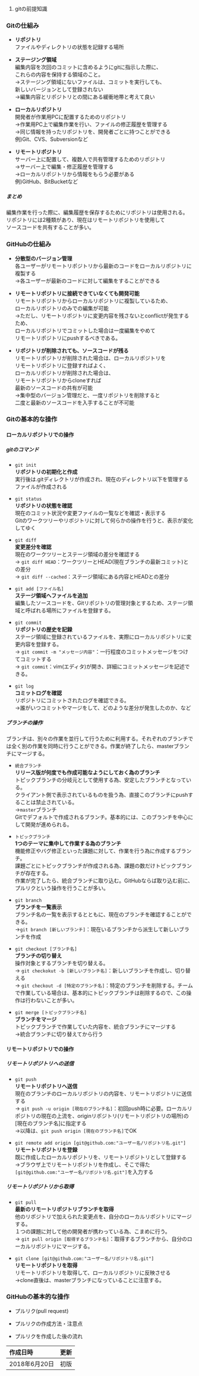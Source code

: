 1. gitの前提知識
### Gitの仕組み
  - **リポジトリ** <br>
    ファイルやディレクトリの状態を記録する場所

  - **ステージング領域** <br>
    編集内容を次回のコミットに含めるようにgitに指示した際に、<br>これらの内容を保持する領域のこと。 <br>
    →ステージング領域にないファイルは、コミットを実行しても、<br>新しいバージョンとして登録されない <br>
    →編集内容とリポジトリとの間にある緩衝地帯と考えて良い　

  - **ローカルリポジトリ** <br>
    開発者が作業用PCに配置するためのリポジトリ <br>
    →作業用PC上で編集作業を行い、ファイルの修正履歴を管理する <br>
    →同じ情報を持ったリポジトリを、開発者ごとに持つことができる <br>
    例)Git、CVS、Subversionなど

  - **リモートリポジトリ** <br>
    サーバー上に配置して、複数人で共有管理するためのリポジトリ <br>
    →サーバー上で編集・修正履歴を管理する <br>
    →ローカルリポジトリから情報をもらう必要がある <br>
    例)GitHub、BitBucketなど

##### まとめ
  編集作業を行った際に、編集履歴を保存するためにリポジトリは使用される。 <br>
  リポジトリには2種類があり、現在はリモートリポジトリを使用して<br>ソースコードを共有することが多い。

### GitHubの仕組み
  - **分散型のバージョン管理** <br>
    各ユーザーがリモートリポジトリから最新のコードをローカルリポジトリに複製する <br>
    →各ユーザーが最新のコードに対して編集をすることができる

  - **リモートリポジトリに接続できていなくても開発可能** <br>
    リモートリポジトリからローカルリポジトリに複製しているため、<br>ローカルリポジトリのみでの編集が可能 <br>
    →ただし、リモートリポジトリに変更内容を残さないとconflictが発生するため、<br>ローカルリポジトリでコミットした場合は一度編集をやめて<br>リモートリポジトリにpushするべきである。

  - **リポジトリが削除されても、ソースコードが残る** <br>
    リモートリポジトリが削除された場合は、ローカルリポジトリを<br>リモートリポジトリに登録すればよく、<br>ローカルリポジトリが削除された場合は、<br>リモートリポジトリからcloneすれば<br>最新のソースコードの共有が可能 <br>
    →集中型のバージョン管理だと、一度リポジトリを削除すると<br>二度と最新のソースコードを入手することが不可能

### Gitの基本的な操作
#### ローカルリポジトリでの操作
##### gitのコマンド
  - `git init` <br>
    **リポジトリの初期化と作成** <br>
    実行後は.gitディレクトリが作成され、現在のディレクトリ以下を管理するファイルが作成される

  - `git status` <br>
    **リポジトリの状態を確認** <br>
    現在のコミット状況や変更ファイルの一覧などを確認・表示する <br>
    Gitのワークツリーやリポジトリに対して何らかの操作を行うと、表示が変化してゆく

  - `git diff` <br>
    **変更差分を確認** <br>
    現在のワークツリーとステージ領域の差分を確認する <br>
    → `git diff HEAD`：ワークツリーとHEAD(現在ブランチの最新コミット)との差分 <br>
    → `git diff --cached`：ステージ領域にある内容とHEADとの差分

  - `git add [ファイル名]` <br>
    **ステージ領域へファイルを追加** <br>
    編集したソースコードを、Gitリポジトリの管理対象とするため、ステージ領域と呼ばれる場所にファイルを登録する。

  - `git commit` <br>
    **リポジトリの歴史を記録** <br>
    ステージ領域に登録されているファイルを、実際にローカルリポジトリに変更内容を登録する。 <br>
    → `git commit -m "メッセージ内容"`：一行程度のコミットメッセージをつけてコミットする <br>
    → `git commit`：vim(エディタ)が開き、詳細にコミットメッセージを記述できる。

 - `git log` <br>
   **コミットログを確認** <br>
   リポジトリにコミットされたログを確認できる。 <br>
   →誰がいつコミットやマージをして、どのような差分が発生したのか、など

##### ブランチの操作
  ブランチは、別々の作業を並行して行うために利用する。それぞれのブランチでは全く別の作業を同時に行うことができる。作業が終了したら、masterブランチにマージする。

  - `統合ブランチ` <br>
    **リリース版が何度でも作成可能なようにしておく為のブランチ** <br>
    トピックブランチの分岐元として使用する為、安定したブランチとなっている。 <br>
    クライアント側で表示されているものを扱う為、直接このブランチにpushすることは禁止されている。 <br>
    →`master`ブランチ <br>
      Gitでデフォルトで作成されるブランチ。基本的には、このブランチを中心にして開発が進められる。

  - `トピックブランチ` <br>
    **1つのテーマに集中して作業する為のブランチ** <br>
    機能修正やバグ修正といった課題に対して、作業を行う為に作成するブランチ。 <br>
    課題ごとにトピックブランチが作成される為、課題の数だけトピックブランチが存在する。 <br>
    作業が完了したら、統合ブランチに取り込む。GitHubならば取り込む前に、プルリクという操作を行うことが多い。

  - `git branch` <br>
    **ブランチを一覧表示** <br>
    ブランチ名の一覧を表示するとともに、現在のブランチを確認することができる。 <br>
    →`git branch [新しいブランチ]`：現在いるブランチから派生して新しいブランチを作成

  - `git checkout [ブランチ名]` <br>
    **ブランチの切り替え** <br>
    操作対象とするブランチを切り替える。 <br>
    → `git checkokut -b [新しいブランチ名]`：新しいブランチを作成し、切り替える <br>
    → `git checkout -d [特定のブランチ名]`：特定のブランチを削除する。チームで作業している場合は、基本的にトピックブランチは削除するので、この操作は行わないことが多い。

  - `git merge [トピックブランチ名]` <br>
    **ブランチをマージ** <br>
    トピックブランチで作業していた内容を、統合ブランチにマージする <br>
    →統合ブランチに切り替えてから行う <br>

#### リモートリポジトリでの操作
##### リモートリポジトリへの送信
  - `git push` <br>
    **リモートリポジトリへ送信** <br>
    現在のブランチのローカルリポジトリの内容を、リモートリポジトリに送信する <br>
    → `git push -u origin [現在のブランチ名]`：初回push時に必要。ローカルリポジトリの現在の上流を、originリポジトリ(リモートリポジトリの場所)の[現在のブランチ名]に指定する <br>
    →以降は、`git push origin [現在のブランチ名]`でOK

- `git remote add origin [git@github.com:"ユーザー名/リポジトリ名.git"]` <br>
  **リモートリポジトリを登録** <br>
  既に作成したローカルリポジトリを、リモートリポジトリとして登録する <br>
  →ブラウザ上でリモートリポジトリを作成し、そこで得た`[git@github.com:"ユーザー名/リポジトリ名.git"]`を入力する

##### リモートリポジトリから取得
 - `git pull` <br>
   **最新のリモートリポジトリブランチを取得** <br>
   他のリポジトリで加えられた変更点を、自分のローカルリポジトリにマージする。<br>
   １つの課題に対して他の開発者が携わっている為、こまめに行う。 <br>
   → `git pull origin [取得するブランチ名]`：取得するブランチから、自分のローカルリポジトリにマージする。

 - `git clone [git@github.com:"ユーザー名/リポジトリ名.git"]` <br>
   **リモートリポジトリを取得** <br>
   リモートリポジトリを取得して、ローカルリポジトリに反映させる <br>
   →clone直後は、masterブランチになっていることに注意する。

### GitHubの基本的な操作
 - プルリク(pull request) <br>

 - プルリクの作成方法・注意点 <br>

 - プルリクを作成した後の流れ <br>

  |作成日時|更新|
  |:--|:--:|
  |2018年6月20日|初版|
